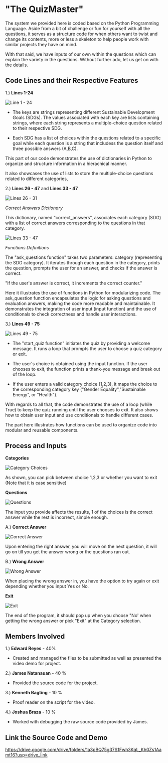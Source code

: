 # "The QuizMaster"

The system we provided here is coded based on the Python Programming Language. Aside from a bit of challenge or fun for yourself with all the questions, it serves as a structure code for when others want to twist and change its contents, more or less a skeleton to help people work with similar projects they have on mind.

With that said, we have inputs of our own within the questions which can explain the variety in the questions. Without further ado, let us get on with the details.


## Code Lines and their Respective Features


1.) **Lines 1-24**

![Line 1 - 24](https://github.com/JohnEdwardVReyes/JohnEdwardVReyes/assets/153410042/02b05286-55ca-488c-8edf-1a58a63d6413)

- The keys are strings representing different Sustainable Development Goals (SDGs). The values associated with each key are lists containing strings, where each string represents a multiple-choice question related to their respective SDG.

- Each SDG has a list of choices within the questions related to a specific goal while each question is a string that includess the question itself and three possible answers (A,B,C).

This part of our code demonstrates the use of dictionaries in Python to organize and structure information in a hierachical manner.

It also showcases the use of lists to store the multiple-choice questions related to different categories,

2.) **Lines 26 - 47** and **Lines 33 - 47**

![Lines 26 - 31](https://github.com/JohnEdwardVReyes/JohnEdwardVReyes/assets/153410042/c2bb2aa9-7540-4945-a9ca-5b3f4a7d8089)

*Correct Answers Dictionary*

This dictionary, named "correct_answers", associates each category (SDG) with a list of correct answers corresponding to the questions in that category.

![Lines 33 - 47](https://github.com/JohnEdwardVReyes/JohnEdwardVReyes/assets/153410042/04577d27-974d-4f56-9eb6-f1be95484bf6)

*Functions Definitions*

The "ask_questions function" takes two parameters: category (representing the SDG category). It iterates through each question in the category, prints the question, prompts the user for an answer, and checks if the answer is correct.

"If the user's answer is correct, it increments the correct counter."

Here it illustrates the use of functions in Python for modularizing code. The ask_question function encapsulates the logic for asking questions and evaluation answers, making the code more readable and maintainable. It demonstrates the integration of user input (input function) and the use of conditionals to check correctness and handle user interactions.

3.) **Lines 49 - 75**

![Lines 49 - 75](https://github.com/JohnEdwardVReyes/JohnEdwardVReyes/assets/153410042/1e4478af-9038-46bd-a9cc-00a2f641a023)

- The "start_quiz function" initiates the quiz by providing a welcome message. It runs a loop that prompts the user to choose a quiz category or exit.

- The user's choice is obtained using the input function. If the user chooses to exit, the function prints a thank-you message and break out of the loop.

- If the user enters a valid category choice (1,2,3), it maps the choice to the corresponding category key ("Gender Equality","Sustainable Energy", or "Health").

With regards to all that, the code demonstrates the use of a loop (while True) to keep the quiz running until the user chooses to exit. It also shows how to obtain user input and use conditionals to handle different cases.

The part here illustrates how functions can be used to organize code into modular and reusable components.

## Process and Inputs

**Categories**

![Category Choices](https://github.com/JohnEdwardVReyes/JohnEdwardVReyes/assets/153410042/f3db043d-adfe-44de-b850-9f53a40dc597)

As shown, you can pick between choice 1,2,3 or whether you want to exit (Note that it is case sensitive)


**Questions**

![Questions](https://github.com/JohnEdwardVReyes/JohnEdwardVReyes/assets/153410042/a021a1da-9d85-4b35-9613-3e8ec22832bb)

The input you provide affects the results, 1 of the choices is the correct answer while the rest is incorrect, simple enough.


A.) **Correct Answer**

![Correct Answer](https://github.com/JohnEdwardVReyes/JohnEdwardVReyes/assets/153410042/9f458884-b38a-4619-aa05-a31314d7ed79)

Upon entering the right answer, you will move on the next question, it will go on till you get the answer wrong or the questions ran out.


B.) **Wrong Answer**

![Wrong Answer](https://github.com/JohnEdwardVReyes/JohnEdwardVReyes/assets/153410042/0a7cdab5-3f46-4231-909b-eea6ba308f99)

When placing the wrong answer in, you have the option to try again or exit depending whether you input Yes or No.


**Exit**

![Exit](https://github.com/JohnEdwardVReyes/JohnEdwardVReyes/assets/153410042/8ab36f57-7ab3-4651-961b-bd21666e51d2)

The end of the program, it should pop up when you choose "No' when getting the wrong answer or pick "Exit" at the Category selection.


## Members Involved

1.) **Edward Reyes** - 40%
- Created and managed the files to be submitted as well as presented the video demo for project.
  

2.) **James Natanauan** - 40 %
- Provided the source code for the project.
  

3.) **Kenneth Bagting** - 10 %
- Proof reader on the script for the video.
  

4.) **Joshua Braza** - 10 %
- Worked with debugging the raw source code provided by James.
  

## Link the Source Code and Demo

https://drive.google.com/drive/folders/1a3pBQ75g37S1Fwh3KqL_Kh0Zs1Aamt16?usp=drive_link
